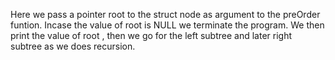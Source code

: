 Here we pass a pointer root to the struct node as argument to the preOrder funtion. Incase the value of root is NULL we terminate the program. We then print the value of root , then we go for the left subtree and later right subtree as we does recursion.